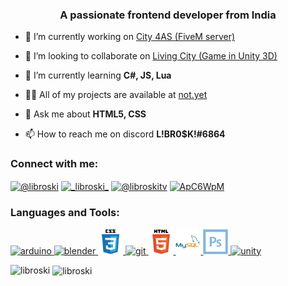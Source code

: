 <h3 align="center">A passionate frontend developer from India</h3>

- 🔭 I’m currently working on [City 4AS (FiveM server)](https://discord.gg/PdVer38ayX)

- 👯 I’m looking to collaborate on [Living City (Game in Unity 3D)](https://discord.gg/eGh8zHrCM8)

- 🌱 I’m currently learning **C#, JS, Lua**

- 👨‍💻 All of my projects are available at [not.yet](not.yet)

- 💬 Ask me about **HTML5, CSS**

- 📫 How to reach me on discord **L!BR0$K!#6864**

<h3 align="left">Connect with me:</h3>
<p align="left">
<a href="https://codepen.io/@libroski" target="blank"><img align="center" src="https://raw.githubusercontent.com/rahuldkjain/github-profile-readme-generator/master/src/images/icons/Social/codepen.svg" alt="@libroski" height="30" width="40" /></a>
<a href="https://instagram.com/_libroski_" target="blank"><img align="center" src="https://raw.githubusercontent.com/rahuldkjain/github-profile-readme-generator/master/src/images/icons/Social/instagram.svg" alt="_libroski_" height="30" width="40" /></a>
<a href="https://www.youtube.com/c/@libroskitv" target="blank"><img align="center" src="https://raw.githubusercontent.com/rahuldkjain/github-profile-readme-generator/master/src/images/icons/Social/youtube.svg" alt="@libroskitv" height="30" width="40" /></a>
<a href="https://discord.gg/ApC6WpM" target="blank"><img align="center" src="https://raw.githubusercontent.com/rahuldkjain/github-profile-readme-generator/master/src/images/icons/Social/discord.svg" alt="ApC6WpM" height="30" width="40" /></a>
</p>

<h3 align="left">Languages and Tools:</h3>
<p align="left"> <a href="https://www.arduino.cc/" target="_blank" rel="noreferrer"> <img src="https://cdn.worldvectorlogo.com/logos/arduino-1.svg" alt="arduino" width="40" height="40"/> </a> <a href="https://www.blender.org/" target="_blank" rel="noreferrer"> <img src="https://download.blender.org/branding/community/blender_community_badge_white.svg" alt="blender" width="40" height="40"/> </a> <a href="https://www.w3schools.com/css/" target="_blank" rel="noreferrer"> <img src="https://raw.githubusercontent.com/devicons/devicon/master/icons/css3/css3-original-wordmark.svg" alt="css3" width="40" height="40"/> </a> <a href="https://git-scm.com/" target="_blank" rel="noreferrer"> <img src="https://www.vectorlogo.zone/logos/git-scm/git-scm-icon.svg" alt="git" width="40" height="40"/> </a> <a href="https://www.w3.org/html/" target="_blank" rel="noreferrer"> <img src="https://raw.githubusercontent.com/devicons/devicon/master/icons/html5/html5-original-wordmark.svg" alt="html5" width="40" height="40"/> </a> <a href="https://www.mysql.com/" target="_blank" rel="noreferrer"> <img src="https://raw.githubusercontent.com/devicons/devicon/master/icons/mysql/mysql-original-wordmark.svg" alt="mysql" width="40" height="40"/> </a> <a href="https://www.photoshop.com/en" target="_blank" rel="noreferrer"> <img src="https://raw.githubusercontent.com/devicons/devicon/master/icons/photoshop/photoshop-line.svg" alt="photoshop" width="40" height="40"/> </a> <a href="https://unity.com/" target="_blank" rel="noreferrer"> <img src="https://www.vectorlogo.zone/logos/unity3d/unity3d-icon.svg" alt="unity" width="40" height="40"/> </a> </p>

<p><img align="left" src="https://github-readme-stats.vercel.app/api/top-langs?username=libroski&show_icons=true&locale=en&layout=compact" alt="libroski" /></p>

<p>&nbsp;<img align="center" src="https://github-readme-stats.vercel.app/api?username=libroski&show_icons=true&locale=en" alt="libroski" /></p>

